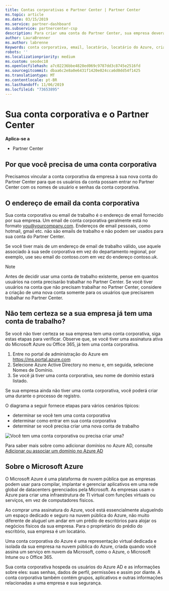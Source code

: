 ```yaml
---
title: Contas corporativas e Partner Center | Partner Center
ms.topic: article
ms.date: 03/15/2019
ms.service: partner-dashboard
ms.subservice: partnercenter-csp
description: Para criar uma conta do Partner Center, sua empresa deverá ter uma conta de trabalho. Se você tiver uma assinatura ativa para o Microsoft Azure ou o Office 365, você já tem uma conta corporativa.
author: LauraBrenner
ms.author: labrenne
Keywords: conta corporativa, email, locatário, locatário do Azure, criar conta, nome de domínio
robots: ''
ms.localizationpriority: medium
ms.custom: seodec18
ms.openlocfilehash: a7c02236bbe4828ed069c9787dd3c8745e2516fd
ms.sourcegitcommit: dbaa6c2e8a0e6431f1420e024cca6d0dd54f1425
ms.translationtype: MT
ms.contentlocale: pt-BR
ms.lasthandoff: 11/06/2019
ms.locfileid: "73653895"
---
```

# <a name="your-company-work-account-and-partner-center"></a>Sua conta corporativa e o Partner Center  

**Aplica-se a**

-  Partner Center

## <a name="why-you-need-a-work-account"></a>Por que você precisa de uma conta corporativa

Precisamos vincular a conta corporativa da empresa à sua nova conta do Partner Center para que os usuários da conta possam entrar no Partner Center com os nomes de usuário e senhas da conta corporativa.

## <a name="the-work-account-email-address"></a>O endereço de email da conta corporativa

Sua conta corporativa ou email de trabalho é o endereço de email fornecido por sua empresa. Um email de conta corporativa geralmente está no formato you@yourcompany.com. Endereços de email pessoais, como hotmail, gmail etc. não são emails de trabalho e não podem ser usados para sua conta do Partner Center. 

Se você tiver mais de um endereço de email de trabalho válido, use aquele associado à sua sede corporativa em vez do departamento regional, por exemplo, use seu email do contoso.com em vez do endereço contoso.uk.

> [!NOTE]  
>  Antes de decidir usar uma conta de trabalho existente, pense em quantos usuários na conta precisarão trabalhar no Partner Center. Se você tiver usuários na conta que não precisam trabalhar no Partner Center, considere a criação de uma nova conta somente para os usuários que precisarem trabalhar no Partner Center.


## <a name="not-sure-if-your-company-already-has-a-work-account"></a>Não tem certeza se a sua empresa já tem uma conta de trabalho?

Se você não tiver certeza se sua empresa tem uma conta corporativa, siga estas etapas para verificar. Observe que, se você tiver uma assinatura ativa do Microsoft Azure ou Office 365, já tem uma conta corporativa.

1.  Entre no portal de administração do Azure em https://ms.portal.azure.com
2.  Selecione Azure Active Directory no menu e, em seguida, selecione Nomes de Domínio.
3.  Se você já tiver uma conta corporativa, seu nome de domínio estará listado.

Se sua empresa ainda não tiver uma conta corporativa, você poderá criar uma durante o processo de registro.

O diagrama a seguir fornece etapas para vários cenários típicos:

- determinar se você tem uma conta corporativa 
- determinar como entrar em sua conta corporativa 
- determinar se você precisa criar uma nova conta de trabalho


![Você tem uma conta corporativa ou precisa criar uma?](images/onboardingAADFlow.png)

Para saber mais sobre como adicionar domínios no Azure AD, consulte [Adicionar ou associar um domínio no Azure AD](https://docs.microsoft.com/azure/active-directory/active-directory-add-domain)

## <a name="about-microsoft-azure"></a>Sobre o Microsoft Azure

O Microsoft Azure é uma plataforma de nuvem pública que as empresas podem usar para compilar, implantar e gerenciar aplicativos em uma rede global de datacenters gerenciados pela Microsoft. As empresas usam o Azure para criar uma infraestrutura de TI virtual com funções virtuais ou serviços, em vez de computadores físicos. 

Ao comprar uma assinatura do Azure, você está essencialmente aluguelndo um espaço dedicado e seguro na nuvem pública do Azure, não muito diferente de aluguel um andar em um prédio de escritórios para alojar os negócios físicos da sua empresa. Para o proprietário do prédio do escritório, sua empresa é um locatário. 

Uma conta corporativa do Azure é uma representação virtual dedicada e isolada da sua empresa na nuvem pública do Azure, criada quando você assina um serviço em nuvem da Microsoft, como o Azure, o Microsoft Intune ou o Office 365. 

Sua conta corporativa hospeda os usuários do Azure AD e as informações sobre eles: suas senhas, dados de perfil, permissões e assim por diante. A conta corporativa também contém grupos, aplicativos e outras informações relacionadas a uma empresa e sua segurança. 
